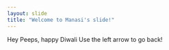 ```yaml
---
layout: slide
title: "Welcome to Manasi's slide!"
---
```

Hey Peeps, happy Diwali
Use the left arrow to go back!